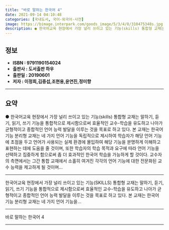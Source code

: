 ```yaml
---
title: "바로 말하는 한국어 4"
date: 2021-09-14 04:10:48
categories: [국내도서, 국어-외국어-사전]
image: https://bimage.interpark.com/goods_image/5/3/4/8/310475348s.jpg
description: ● 한국어교육 현장에서 가장 널리 쓰이고 있는 기능(skills) 통합형 교재는 말하기, 듣기, 읽기, 쓰기 기능을 통합적으로 제시함으로써 효율적인 교수-학습을 유도하고 나아가 균형적이고 종합적인 언어 능력 발달을 이루는 것을 목표로 하고 있다. 본 교재는 한국어 기능 분리형 교재는
---
```


## **정보**

- **ISBN : 9791190154024**
- **출판사 : 도서출판 하우**
- **출판일 : 20190601**
- **저자 : 이정희,김중섭,조현용,윤연진,정미향**

------



## **요약**

●  한국어교육 현장에서 가장 널리 쓰이고 있는 기능(skills) 통합형 교재는 말하기, 듣기, 읽기, 쓰기 기능을 통합적으로 제시함으로써 효율적인 교수-학습을 유도하고 나아가 균형적이고 종합적인 언어 능력 발달을 이루는 것을 목표로 하고 있다. 본 교재는 한국어 기능 분리형 교재는 네 가지 언어 기능을 독립적으로 제시하여 학습자가 해당 언어 기능에 초점을 두고 언어가 사용되는 실제 환경에 몰입하여 해당 기능을 분명하게 이해하고 표현하는 데에 도움을 줄 것이며, 또한 학습자의 학습 목적과 요구에 따라 언어 기능을 선택하고 집중하게 함으로써 좀 더 효과적인 한국어 학습을 가능하게 할 것이다. 교수자의 측면에서는 그간 통합 교재에서 소홀히 여겨진 각각의 언어 기능에 대한 전문화된 교수 능력을 제고하게 될 것이며...

------

한국어교육 현장에서 가장 널리 쓰이고 있는 기능(SKILLS) 통합형 교재는 말하기, 듣기, 읽기, 쓰기 기능을 통합적으로 제시함으로써 효율적인 교수-학습을 유도하고 나아가 균형적이고 종합적인 언어 능력 발달을 이루는 것을 목표로 하고 있다.
본 교재는 한국어 기능 분리형 교재는 네 가지 언어 기능을... 

------


바로 말하는 한국어 4 

------


